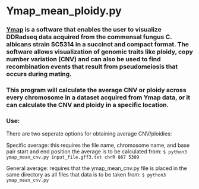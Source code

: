 # Ymap_mean_ploidy.py

### [Ymap](http://lovelace.cs.umn.edu/Ymap/) is a software that enables the user to visualize DDRadseq data acquired from the commensal fungus C. albicans strain SC5314 in a succinct and compact format. The software allows visualization of genomic traits like ploidy, copy number variation (CNV) and can also be used to find recombination events that result from pseudomeiosis that occurs during mating. 

### This program will calculate the average CNV or ploidy across every chromosome in a dataset acquired from Ymap data, or it can calculate the CNV and ploidy in a specific location. 

### Use: 
There are two seperate options for obtaining average CNV/ploidies: 

Specific average: this requires the file name, chromosome name, and base pair start and end position the average is to be calculated from:
 `$ python3 ymap_mean_cnv.py input_file.gff3.txt chrR 867 5309`
           
General average: requires that the ymap_mean_cnv.py file is placed in the same directory as all files that data is to be taken from:
`$ python3 ymap_mean_cnv.py`
